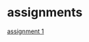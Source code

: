 # assignments


[assignment 1](https://github.com/Pepijnn599/assignments/blob/master/Assignment_week_2.ipynb)
